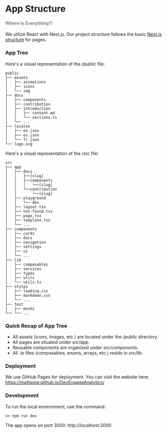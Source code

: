 <h1 id="appstructure">App Structure</h1>

<h4 style="color: gray;">Where is Everything?!</h4>

We utilize React with Next.js. Our project structure follows the basic [Next.js structure](https://nextjs.org/docs/getting-started/project-structure) for pages.

<h3 id="apptree">App Tree</h3>

Here's a visual representation of the _/public_ file:

```
public
├── assets
│   ├── animations
│   ├── icons
│   └── img
├── docs
│   ├── components
│   ├── contribution
│   ├── introduction
│   │   ├── content.md
│   │   └── sections.ts
│   └── ...
├── locales
│   ├── en.json
│   ├── es.json
│   └── fr.json
└── logo.svg
```

Here's a visual representation of the _/src_ file:

```
src
├── app
│   ├── docs
│   │   ├──[slug]
│   │   ├──components
│   │   │   └──[slug]
│   │   └──contribution
│   │       └──[slug]
│   ├── playground
│   │   └── dev
│   ├── layout.tsx
│   ├── not-found.tsx
│   ├── page.tsx
│   ├── template.tsx
│   └── ...
├── components
│   ├── cards
│   ├── docs
│   ├── navigation
│   ├── settings
│   ├── ui
│   └── ...
├── lib
│   ├── composables
│   ├── services
│   ├── types
│   ├── utils
│   └── utils.ts
├── styles
│   ├── loading.css
│   ├── markdown.css
│   └── ...
├── test
│   ├── mocks
└── └── ...
```

<h3 id="quickrecapofapptree">Quick Recap of App Tree</h3>

- All assets (icons, images, etc.) are located under the _/public_ directory.
- All pages are situated under _src/app_.
- Reusable components are organized under _src/components_.
- All _.ts_ files (composables, enums, arrays, etc.) reside in _src/lib_.

<h3 id="deployment">Deployment</h3>

We use GitHub Pages for deployment. You can visit the website here: https://mathpow.github.io/DevEngageAnalytics/

<h3 id="development">Development</h3>

To run the local environment, use the command:

`>> npm run dev`

The app opens on port 3000: http://localhost:3000
